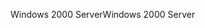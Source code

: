 <span data-ttu-id="2b9cd-101">Windows 2000 Server</span><span class="sxs-lookup"><span data-stu-id="2b9cd-101">Windows 2000 Server</span></span>